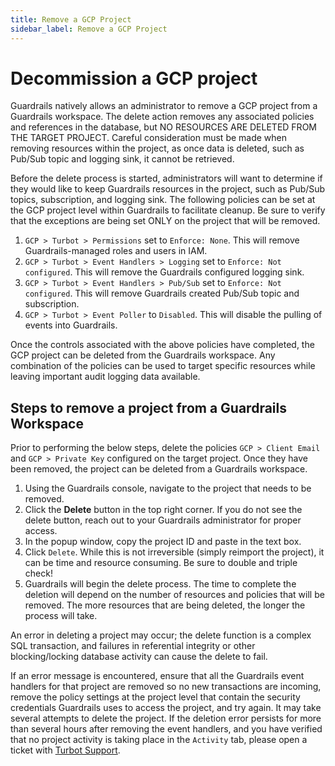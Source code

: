 ```yaml
---
title: Remove a GCP Project
sidebar_label: Remove a GCP Project
---
```


# Decommission a GCP project

Guardrails natively allows an administrator to remove a GCP project from a Guardrails workspace. The delete action removes any
associated policies and references in the database, but NO RESOURCES ARE DELETED FROM THE TARGET PROJECT. Careful
consideration must be made when removing resources within the project, as once data is deleted, such as Pub/Sub topic
and logging sink, it cannot be retrieved.

Before the delete process is started, administrators will want to determine if they would like to keep Guardrails resources
in the project, such as Pub/Sub topics, subscription, and logging sink. The following policies can be set at the GCP
project level within Guardrails to facilitate cleanup. Be sure to verify that the exceptions are being set ONLY on the
project that will be removed.

1. `GCP > Turbot > Permissions` set to `Enforce: None`. This will remove Guardrails-managed roles and users in IAM.
2. `GCP > Turbot > Event Handlers > Logging` set to `Enforce: Not configured`. This will remove the Guardrails configured
   logging sink.
3. `GCP > Turbot > Event Handlers > Pub/Sub` set to `Enforce: Not configured`. This will remove Guardrails created Pub/Sub
   topic and subscription.
4. `GCP > Turbot > Event Poller` to `Disabled`. This will disable the pulling of events into Guardrails.

Once the controls associated with the above policies have completed, the GCP project can be deleted from the Guardrails workspace. Any
combination of the policies can be used to target specific resources while leaving important audit logging data
available.

## Steps to remove a project from a Guardrails Workspace

Prior to performing the below steps, delete the policies `GCP > Client Email` and `GCP > Private Key` configured on the
target project. Once they have been removed, the project can be deleted from a Guardrails workspace.

1. Using the Guardrails console, navigate to the project that needs to be removed.
2. Click the **Delete** button in the top right corner. If you do not see the delete button, reach out to your Guardrails
   administrator for proper access.
3. In the popup window, copy the project ID and paste in the text box.
4. Click `Delete`. While this is not irreversible (simply reimport the project), it can be time and resource consuming.
   Be sure to double and triple check!
5. Guardrails will begin the delete process. The time to complete the deletion will depend on the number of resources and
   policies that will be removed. The more resources that are being deleted, the longer the process will take.

An error in deleting a project may occur; the delete function is a complex SQL transaction, and failures in referential
integrity or other blocking/locking database activity can cause the delete to fail.

If an error message is encountered, ensure that all the Guardrails event handlers for that project are removed so no new
transactions are incoming, remove the policy settings at the project level that contain the security credentials Guardrails
uses to access the project, and try again. It may take several attempts to delete the project. If the deletion error
persists for more than several hours after removing the event handlers, and you have verified that no project activity
is taking place in the `Activity` tab, please open a ticket with [Turbot Support](mailto:help@turbot.com).